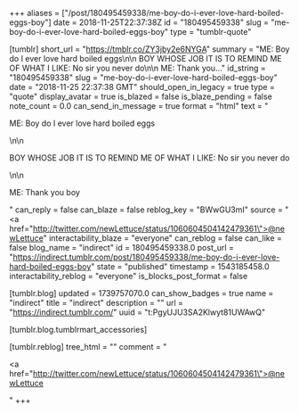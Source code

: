 +++
aliases = ["/post/180495459338/me-boy-do-i-ever-love-hard-boiled-eggs-boy"]
date = 2018-11-25T22:37:38Z
id = "180495459338"
slug = "me-boy-do-i-ever-love-hard-boiled-eggs-boy"
type = "tumblr-quote"

[tumblr]
short_url = "https://tmblr.co/ZY3jby2e6NYGA"
summary = "ME: Boy do I ever love hard boiled eggs\n\n BOY WHOSE JOB IT IS TO REMIND ME OF WHAT I LIKE: No sir you never do\n\n ME: Thank you..."
id_string = "180495459338"
slug = "me-boy-do-i-ever-love-hard-boiled-eggs-boy"
date = "2018-11-25 22:37:38 GMT"
should_open_in_legacy = true
type = "quote"
display_avatar = true
is_blazed = false
is_blaze_pending = false
note_count = 0.0
can_send_in_message = true
format = "html"
text = "<p>ME: Boy do I ever love hard boiled eggs</p>\n\n<p>BOY WHOSE JOB IT IS TO REMIND ME OF WHAT I LIKE: No sir you never do</p>\n\n<p>ME: Thank you boy</p>"
can_reply = false
can_blaze = false
reblog_key = "BWwGU3mI"
source = "<a href=\"http://twitter.com/newLettuce/status/1060604504142479361\">@newLettuce</a>"
interactability_blaze = "everyone"
can_reblog = false
can_like = false
blog_name = "indirect"
id = 180495459338.0
post_url = "https://indirect.tumblr.com/post/180495459338/me-boy-do-i-ever-love-hard-boiled-eggs-boy"
state = "published"
timestamp = 1543185458.0
interactability_reblog = "everyone"
is_blocks_post_format = false

[tumblr.blog]
updated = 1739757070.0
can_show_badges = true
name = "indirect"
title = "indirect"
description = ""
url = "https://indirect.tumblr.com/"
uuid = "t:PgyUJU3SA2Klwyt81UWAwQ"

[tumblr.blog.tumblrmart_accessories]

[tumblr.reblog]
tree_html = ""
comment = "<p><a href=\"http://twitter.com/newLettuce/status/1060604504142479361\">@newLettuce</a></p>"
+++
